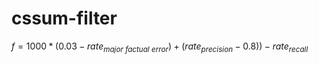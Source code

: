 # cssum-filter

$f = 1000 * (0.03 - rate_{major\:factual\:error}) + (rate_{precision} - 0.8)) - rate_{recall}$
